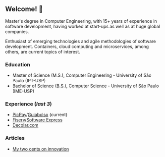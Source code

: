 ## Welcome! 👋

Master's degree in Computer Engineering, with 15+ years of experience in software development, having worked at start-ups as well as at huge global companies.

Enthusiast of emerging technologies and agile methodologies of software development. Containers, cloud computing and microservices, among others, are current topics of interest.

### Education

* Master of Science (M.S.), Computer Engineering - University of São Paulo (IPT-USP)
* Bachelor of Science (B.S.), Computer Science - University of São Paulo (IME-USP)

### Experience (*last 3*)

* [PicPay](https://www.picpay.com/)/[Guiabolso](https://www.guiabolso.com.br/) (current)
* [Fiserv](https://www.fiserv.com.br/)/[Software Express](https://www.softwareexpress.com.br/)
* [Decolar.com](https://www.decolar.com/)

### Articles

 * [My two cents on innovation](https://www.linkedin.com/pulse/sobre-inova%C3%A7%C3%A3o-rodrigo-leme)
